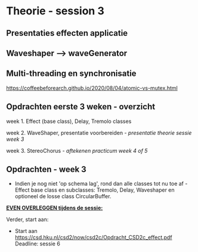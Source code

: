 
# Theorie - session 3

## Presentaties effecten applicatie

## Waveshaper --> waveGenerator

## Multi-threading en synchronisatie
https://coffeebeforearch.github.io/2020/08/04/atomic-vs-mutex.html


## Opdrachten eerste 3 weken - overzicht
week 1. Effect (base class), Delay, Tremolo classes

week 2. WaveShaper, presentatie voorbereiden - *presentatie theorie sessie week 3*

week 3. StereoChorus - *aftekenen practicum week 4 of 5*


## Opdrachten - week 3
* Indien je nog niet 'op schema lag', rond dan alle classes tot nu toe af - Effect base class en subclasses: Tremolo, Delay, Waveshaper en optioneel de losse class CircularBuffer.

<u>**EVEN OVERLEGGEN tijdens de sessie:</u>**

Verder, start aan:
* Start aan https://csd.hku.nl/csd2/now/csd2c/Opdracht_CSD2c_effect.pdf
    Deadline: sessie 6

